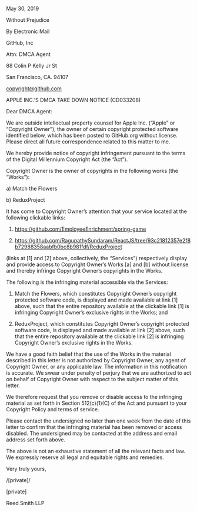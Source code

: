May 30, 2019  
  
Without Prejudice  
  
By Electronic Mail  
  
GitHub, Inc  
  
Attn: DMCA Agent  
  
88 Colin P Kelly Jr St  
  
San Francisco, CA. 94107  
  
copyright@github.com  
  
APPLE INC.’S DMCA TAKE DOWN NOTICE (CD033208)  
  
Dear DMCA Agent:  
  
We are outside intellectual property counsel for Apple Inc. (“Apple” or “Copyright Owner”), the owner of certain copyright protected software identified below, which has been posted to GitHub.org without license. Please direct all future correspondence related to this matter to me.  
  
We hereby provide notice of copyright infringement pursuant to the terms of the Digital Millennium Copyright Act (the “Act”).   
  
Copyright Owner is the owner of copyrights in the following works (the “Works”):  
  
a)                  Match the Flowers  
  
b)                  ReduxProject  
  
It has come to Copyright Owner’s attention that your service located at the following clickable links:  
  
1. https://github.com/EmployeeEnrichment/spring-game     
  
2. https://github.com/RagupathySundaram/ReactJS/tree/93c21812357e2f8b72988358aabfb0bc8b981fdf/ReduxProject  
  
(links at [1] and [2] above, collectively, the “Services") respectively display and provide access to Copyright Owner’s Works [a] and [b] without license and thereby infringe Copyright Owner’s copyrights in the Works.  
  
The following is the infringing material accessible via the Services:  
  
1. Match the Flowers, which constitutes Copyright Owner’s copyright protected software code, is displayed and made available at link [1] above, such that the entire repository available at the clickable link [1] is infringing Copyright Owner’s exclusive rights in the Works; and  
  
2. ReduxProject, which constitutes Copyright Owner’s copyright protected software code, is displayed and made available at link [2] above, such that the entire repository available at the clickable link [2] is infringing Copyright Owner’s exclusive rights in the Works.  
  
We have a good faith belief that the use of the Works in the material described in this letter is not authorized by Copyright Owner, any agent of Copyright Owner, or any applicable law.  The information in this notification is accurate. We swear under penalty of perjury that we are authorized to act on behalf of Copyright Owner with respect to the subject matter of this letter.   
  
We therefore request that you remove or disable access to the infringing material as set forth in Section 512(c)(1)(C) of the Act and pursuant to your Copyright Policy and terms of service.  
  
Please contact the undersigned no later than one week from the date of this letter to confirm that the infringing material has been removed or access disabled. The undersigned may be contacted at the address and email address set forth above.  
  
The above is not an exhaustive statement of all the relevant facts and law. We expressly reserve all legal and equitable rights and remedies.  
  
   
  
Very truly yours,  
  
/[private]/  
  
[private]  
  
Reed Smith LLP  

